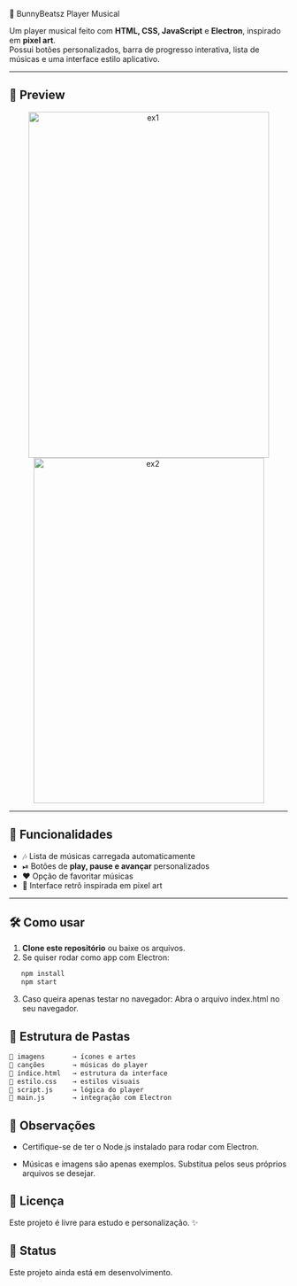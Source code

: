 🎵 BunnyBeatsz Player Musical

Um player musical feito com **HTML, CSS, JavaScript** e **Electron**, inspirado em **pixel art**.  
Possui botões personalizados, barra de progresso interativa, lista de músicas e uma interface estilo aplicativo.

---

## 🎨 Preview  

<p align="center">
  <img width="435" height="625" alt="ex1" src="https://github.com/user-attachments/assets/711f583e-4aaf-4e67-8ae9-02b43cbdb39b" width="250" alt="Tela principal do player" />

  <img width="417" height="624" alt="ex2" src="https://github.com/user-attachments/assets/70b791b3-da5e-486f-8688-1b1e8c67affb" width="250" alt="Lista de músicas" />

</p>  

---

## 🚀 Funcionalidades
- 🎶 Lista de músicas carregada automaticamente  
- ⏯ Botões de **play, pause e avançar** personalizados  
- ❤️ Opção de favoritar músicas  
- 🎨 Interface retrô inspirada em pixel art  

---

## 🛠 Como usar
1. **Clone este repositório** ou baixe os arquivos.
2. Se quiser rodar como app com Electron:
```bash
   npm install
   npm start
```   
3. Caso queira apenas testar no navegador:
Abra o arquivo index.html no seu navegador.   

## 📂 Estrutura de Pastas
```bash
📁 imagens       → ícones e artes
📁 canções       → músicas do player
📄 índice.html   → estrutura da interface
📄 estilo.css    → estilos visuais
📄 script.js     → lógica do player
📄 main.js       → integração com Electron
```
## 📝 Observações

- Certifique-se de ter o Node.js instalado para rodar com Electron.

- Músicas e imagens são apenas exemplos. Substitua pelos seus próprios arquivos se desejar.

## 📜 Licença

Este projeto é livre para estudo e personalização. ✨

## 🚧 Status

Este projeto ainda está em desenvolvimento.

